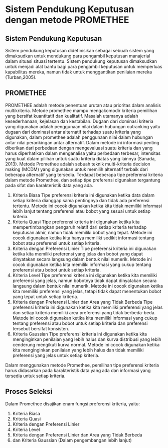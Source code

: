 # Sistem Pendukung Keputusan dengan metode PROMETHEE

## Sistem Pendukung Keputusan
Sistem pendukung keputusan didefinisikan sebagai sebuah sistem yang dimaksudkan untuk mendukung para pengambil keputusan manajerial dalam situasi situasi tertentu. Sistem pendukung keputusan dimaksudkan untuk menjadi alat bantu bagi para pengambil keputusan untuk memperluas kapabilitas mereka, namun tidak untuk menggantikan penilaian mereka (Turban,2005).

## PROMETHEE
PROMETHEE adalah metode penentuan urutan atau prioritas dalam analisis multikriteria. Metode promethee mampu mengakomodir kriteria pemilihan yang bersifat kuantitatif dan kualitatif. Masalah utamanya adalah kesederhanaan, kejelasan dan kestabilan. Dugaan dari dominasi kriteria yang digunakan adalah penggunaan nilai dalam hubungan outranking yaitu dugaan dari dominasi antar alternatif terhadap suatu kriteria yang digunakan, dalam promethee adalah penggunaan nilai dalam hubungan antar nilai perankingan antar alternatif. Dalam metode ini informasi penting diberikan dari perbedaan dengan mengevaluasi suatu kriteria dan yang harus diperhatikan dalam menganalisa yaitu perbedaan terbesar, intensitas yang kuat dalam pilihan untuk suatu kriteria diatas yang lainnya (Sanada, 2013). Metode Promethee adalah sebuah teknik multi-kriteria decision making (MCDM) yang digunakan untuk memilih alternatif terbaik dari beberapa alternatif yang tersedia. Terdapat beberapa tipe preferensi kriteria dalam metode Promethee, dan setiap tipe preferensi digunakan tergantung pada sifat dan karakteristik data yang ada.

1. Kriteria Biasa
 Tipe preferensi kriteria ini digunakan ketika data dalam setiap kriteria dianggap sama pentingnya dan tidak ada preferensi tertentu. Metode ini cocok digunakan ketika kita tidak memiliki informasi lebih lanjut tentang preferensi atau bobot yang sesuai untuk setiap kriteria.
2. Kriteria Quasi
 Tipe preferensi kriteria ini digunakan ketika kita mempertimbangkan pengaruh relatif dari setiap kriteria terhadap keputusan akhir, namun tidak memiliki bobot yang tepat. Metode ini cocok digunakan ketika kita hanya memiliki sedikit informasi tentang bobot atau preferensi untuk setiap kriteria.
3. Kriteria dengan Preferensi Linier
 Tipe preferensi kriteria ini digunakan ketika kita memiliki preferensi yang jelas dan bobot yang dapat dinyatakan secara langsung dalam bentuk nilai numerik. Metode ini cocok digunakan ketika kita memiliki informasi yang cukup tentang preferensi atau bobot untuk setiap kriteria.
4. Kriteria Level
 Tipe preferensi kriteria ini digunakan ketika kita memiliki preferensi yang jelas, namun bobotnya tidak dapat dinyatakan secara langsung dalam bentuk nilai numerik. Metode ini cocok digunakan ketika kita memiliki preferensi yang jelas, tetapi tidak dapat menentukan bobot yang tepat untuk setiap kriteria.
5. Kriteria dengan Preferensi Linier dan Area yang Tidak Berbeda
 Tipe preferensi kriteria ini digunakan ketika kita memiliki preferensi yang jelas dan setiap kriteria memiliki area preferensi yang tidak berbeda-beda. Metode ini cocok digunakan ketika kita memiliki informasi yang cukup tentang preferensi atau bobot untuk setiap kriteria dan preferensi tersebut bersifat konsisten.
6. Kriteria Gaussian
 Tipe preferensi kriteria ini digunakan ketika kita menginginkan penilaian yang lebih halus dan kurva distribusi yang lebih cenderung mengikuti kurva normal. Metode ini cocok digunakan ketika kita menginginkan penilaian yang lebih halus dan tidak memiliki preferensi yang jelas untuk setiap kriteria.

Dalam menggunakan metode Promethee, pemilihan tipe preferensi kriteria harus didasarkan pada karakteristik data yang ada dan informasi yang tersedia untuk setiap kriteria.

## Proses Seleksi
Dalam Promethee disajikan enam fungsi preferensi kriteria, yaitu:
1. Kriteria Biasa
2. Kriteria Quasi
3. Kriteria dengan Preferensi Linier
4. Kriteria Level
5. Kriteria dengan Preferensi Linier dan Area yang Tidak Berbeda
6. dan Kriteria Gaussian (Dalam pengembangan lebih lanjut)

